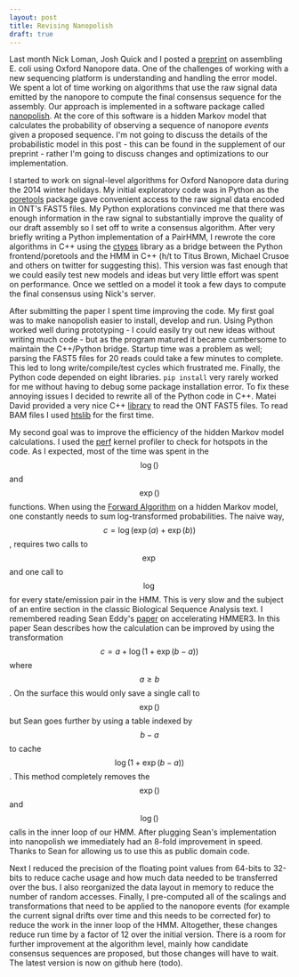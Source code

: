 ```yaml
---
layout: post
title: Revising Nanopolish
draft: true
---
```


Last month Nick Loman, Josh Quick and I posted a [preprint](http://biorxiv.org/content/early/2015/03/11/015552) on assembling E. coli using Oxford Nanopore data. One of the challenges of working with a new sequencing platform is understanding and handling the error model. We spent a lot of time working on algorithms that use the raw signal data emitted by the nanopore to compute the final consensus sequence for the assembly. Our approach is implemented in a software package called [nanopolish](https://github.com/jts/nanopolish). At the core of this software is a hidden Markov model that calculates the probability of observing a sequence of nanopore _events_ given a proposed sequence. I'm not going to discuss the details of the probabilistic model in this post - this can be found in the supplement of our preprint - rather I'm going to discuss changes and optimizations to our implementation.

I started to work on signal-level algorithms for Oxford Nanopore data during the 2014 winter holidays. My initial exploratory code was in Python as the [poretools](https://github.com/arq5x/poretools) package gave convenient access to the raw signal data encoded in ONT's FAST5 files. My Python explorations convinced me that there was enough information in the raw signal to substantially improve the quality of our draft assembly so I set off to write a consensus algorithm. After very briefly writing a Python implementation of a PairHMM, I rewrote the core algorithms in C++ using the [ctypes](https://docs.python.org/2/library/ctypes.html) library as a bridge between the Python frontend/poretools and the HMM in C++ (h/t to Titus Brown, Michael Crusoe and others on twitter for suggesting this). This version was fast enough that we could easily test new models and ideas but very little effort was spent on performance. Once we settled on a model it took a few days to compute the final consensus using Nick's server.

After submitting the paper I spent time improving the code. My first goal was to make nanopolish easier to install, develop and run. Using Python worked well during prototyping - I could easily try out new ideas without writing much code - but as the program matured it became cumbersome to maintain the C++/Python bridge. Startup time was a problem as well; parsing the FAST5 files for 20 reads could take a few minutes to complete. This led to long write/compile/test cycles which frustrated me. Finally, the Python code depended on eight libraries. ```pip install``` very rarely worked for me without having to debug some package installation error. To fix these annoying issues I decided to rewrite all of the Python code in C++. Matei David provided a very nice C++ [library](https://github.com/mateidavid/fast5) to read the ONT FAST5 files. To read BAM files I used [htslib](https://github.com/samtools/htslib) for the first time. 

My second goal was to improve the efficiency of the hidden Markov model calculations.  I used the [perf](https://perf.wiki.kernel.org/index.php/Tutorial) kernel profiler to check for hotspots in the code. As I expected, most of the time was spent in the $$\log()$$ and $$\exp()$$ functions. When using the [Forward Algorithm](http://en.wikipedia.org/wiki/Forward_algorithm) on a hidden Markov model, one constantly needs to sum log-transformed probabilities. The naive way, $$c = \log(\exp(a) + \exp(b))$$, requires two calls to $$\exp$$ and one call to $$\log$$ for every state/emission pair in the HMM. This is very slow and the subject of an entire section in the classic Biological Sequence Analysis text. I remembered reading Sean Eddy's [paper](http://journals.plos.org/ploscompbiol/article?id=10.1371/journal.pcbi.1002195) on accelerating HMMER3. In this paper Sean describes how the calculation can be improved by using the transformation $$c = a + \log(1 + \exp(b - a))$$ where $$a \geq b$$. On the surface this would only save a single call to $$\exp()$$ but Sean goes further by using a table indexed by $$b - a$$ to cache $$\log(1 + \exp(b - a))$$. This method completely removes the $$\exp()$$ and $$\log()$$ calls in the inner loop of our HMM. After plugging Sean's implementation into nanopolish we immediately had an 8-fold improvement in speed. Thanks to Sean for allowing us to use this as public domain code.

Next I reduced the precision of the floating point values from 64-bits to 32-bits to reduce cache usage and how much data needed to be transferred over the bus. I also reorganized the data layout in memory to reduce the number of random accesses. Finally, I pre-computed all of the scalings and transformations that need to be applied to the nanopore events (for example the current signal drifts over time and this needs to be corrected for) to reduce the work in the inner loop of the HMM. Altogether, these changes reduce run time by a factor of 12 over the initial version. There is a room for further improvement at the algorithm level, mainly how candidate consensus sequences are proposed, but those changes will have to wait. The latest version is now on github here (todo).
